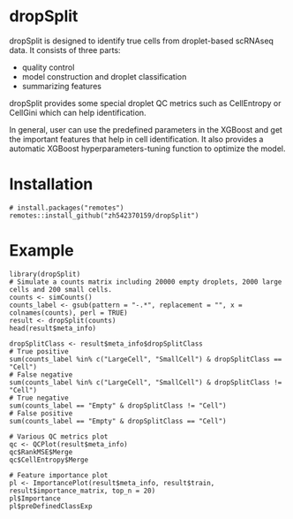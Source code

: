 # dropSplit
dropSplit is designed to identify true cells from droplet-based scRNAseq data. 
It consists of three parts: 
* quality control
* model construction and droplet classification
* summarizing features

dropSplit provides some special droplet QC metrics such as CellEntropy or CellGini which can help identification. 

In general, user can use the predefined parameters in the XGBoost and get the important features that help in cell identification. It also provides a automatic XGBoost hyperparameters-tuning function to optimize the model.

# Installation
```
# install.packages("remotes")
remotes::install_github("zh542370159/dropSplit")
```

# Example
```
library(dropSplit)
# Simulate a counts matrix including 20000 empty droplets, 2000 large cells and 200 small cells.
counts <- simCounts()
counts_label <- gsub(pattern = "-.*", replacement = "", x = colnames(counts), perl = TRUE)
result <- dropSplit(counts)
head(result$meta_info)

dropSplitClass <- result$meta_info$dropSplitClass
# True positive
sum(counts_label %in% c("LargeCell", "SmallCell") & dropSplitClass == "Cell")
# False negative
sum(counts_label %in% c("LargeCell", "SmallCell") & dropSplitClass != "Cell")
# True negative
sum(counts_label == "Empty" & dropSplitClass != "Cell")
# False positive
sum(counts_label == "Empty" & dropSplitClass == "Cell")

# Various QC metrics plot
qc <- QCPlot(result$meta_info)
qc$RankMSE$Merge
qc$CellEntropy$Merge

# Feature importance plot
pl <- ImportancePlot(result$meta_info, result$train, result$importance_matrix, top_n = 20)
pl$Importance
pl$preDefinedClassExp

```
